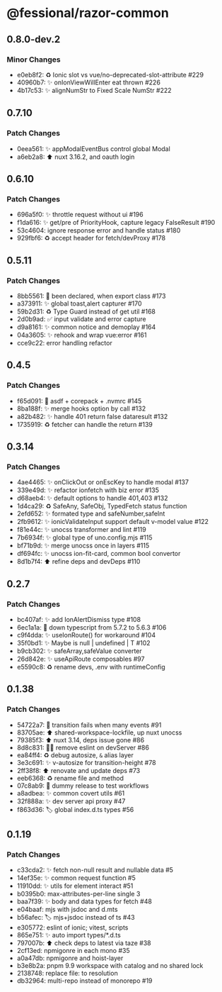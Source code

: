 # @fessional/razor-common

## 0.8.0-dev.2

### Minor Changes

- e0eb8f2: ♻️ Ionic slot vs vue/no-deprecated-slot-attribute #229
- 40960b7: ✨ onIonViewWillEnter eat thrown #226
- 4b17c53: ✨ alignNumStr to Fixed Scale NumStr #222

## 0.7.10

### Patch Changes

- 0eea561: ✨ appModalEventBus control global Modal
- a6eb2a8: ⬆️ nuxt 3.16.2, and oauth login

## 0.6.10

### Patch Changes

- 696a5f0: ✨ throttle request without ui #196
- f1da616: ✨ get/pre of PriorityHook, capture legacy FalseResult #190
- 53c4604: ignore response error and handle status #180
- 929fbf6: ♻️ accept header for fetch/devProxy #178

## 0.5.11

### Patch Changes

- 8bb5561: 🐛 been declared, when export class #173
- a373911: ✨ global toast,alert capturer #170
- 59b2d31: ♻️ Type Guard instead of get util #168
- 2d0b9ad: ✅ input validate and error capture
- d9a8161: ✨ common notice and demoplay #164
- 04a3605: ✨ rehook and wrap vue:error #161
- cce9c22: error handling refactor

## 0.4.5

### Patch Changes

- f65d091: 💚 asdf + corepack + .nvmrc #145
- 8ba188f: ✨ merge hooks option by call #132
- a82b482: ✨ handle 401 return false dataresult #132
- 1735919: ♻️ fetcher can handle the return #139

## 0.3.14

### Patch Changes

- 4ae4465: ✨ onClickOut or onEscKey to handle modal #137
- 339e49d: ✨ refactor ionfetch with biz error #135
- d68aeb4: ✨ default options to handle 401,403 #132
- 1d4ca29: ♻️ SafeAny, SafeObj, TypedFetch status function
- 2efd652: ✨ formated type and safeNumber,safeInt
- 2fb9612: ✨ ionicValidateInput support default v-model value #122
- f81e44c: ✨ unocss transformer and lint #119
- 7b6934f: ✨ global type of uno.config.mjs #115
- bf71b9d: ✨ merge unocss once in layers #115
- df694fc: ✨ unocss ion-fit-card, common bool convertor
- 8d1b7f4: ⬆️ refine deps and devDeps #110

## 0.2.7

### Patch Changes

- bc407af: ✨ add IonAlertDismiss type #108
- 6ec1a1a: 🐛 down typescript from 5.7.2 to 5.6.3 #106
- c9f4dda: ✨ useIonRoute() for workaround #104
- 35f0bd1: ✨ Maybe<T> is null | undefined | T #102
- b9cb302: ✨ safeArray,safeValue converter
- 26d842e: ✨ useApiRoute composables #97
- e5590c8: ♻️ rename devs, .env with runtimeConfig

## 0.1.38

### Patch Changes

- 54722a7: 🐛 transition fails when many events #91
- 83705ae: ⬆ shared-workspace-lockfile, up nuxt unocss
- 79385f3: ⬆ nuxt 3.14, deps issue gone #86
- 8d8c831: 🧑‍💻 remove eslint on devServer #86
- ea84ff4: ♻️ debug autosize, `&` alias layer
- 3e3c691: ✨ v-autosize for transition-height #78
- 2ff38f8: ⬆️ renovate and update deps #73
- eeb6368: ♻️ rename file and method
- 07c8ab9: 💚 dummy release to test workflows
- a8adbea: ✨ common covert utils #61
- 32f888a: ✨ dev server api proxy #47
- f863d36: 🏷️ global index.d.ts types #56

## 0.1.19

### Patch Changes

- c33cda2: ✨ fetch non-null result and nullable data #5
- 14ef35e: ✨ common request function #5
- 11910dd: ✨ utils for element interact #51
- b0395b0: max-attributes-per-line single 3
- baa7f39: ✨ body and data types for fetch #48
- e04baaf: mjs with jsdoc and d.mts
- b56afec: 🏷️ mjs+jsdoc instead of ts #43
- e305772: eslint of ionic; vitest, scripts
- 865e751: ✨ auto import types/\*.d.ts
- 797007b: ⬆️ check deps to latest via taze #38
- 2cf13ed: npmigonre in each mono #35
- a0a47db: npmigonre and hoist-layer
- b3e8b2a: pnpm 9.9 workspace with catalog and no shared lock
- 2138748: replace file: to resolution
- db32964: multi-repo instead of monorepo #19
